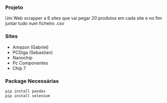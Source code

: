 ### Projeto
Um Web scrapper a 6 sites que vai pegar 20 produtos em cada site e no fim juntar tudo num ficheiro .csv

### Sites
- Amazon (Gabriel)
- PCDiga (Sebastian)
- Nanochip
- Pc Componentes
- Chip 7

### Package Necessárias

```python
pip install pandas
pip install selenium
```